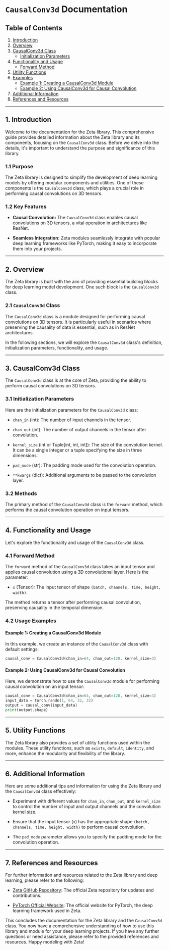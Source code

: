 # `CausalConv3d` Documentation

## Table of Contents

1. [Introduction](#introduction)
2. [Overview](#overview)
3. [CausalConv3d Class](#causalconv3d-class)
   - [Initialization Parameters](#initialization-parameters)
4. [Functionality and Usage](#functionality-and-usage)
   - [Forward Method](#forward-method)
5. [Utility Functions](#utility-functions)
6. [Examples](#examples)
   - [Example 1: Creating a CausalConv3d Module](#example-1-creating-a-causalconv3d-module)
   - [Example 2: Using CausalConv3d for Causal Convolution](#example-2-using-causalconv3d-for-causal-convolution)
7. [Additional Information](#additional-information)
8. [References and Resources](#references-and-resources)

---

## 1. Introduction <a name="introduction"></a>

Welcome to the documentation for the Zeta library. This comprehensive guide provides detailed information about the Zeta library and its components, focusing on the `CausalConv3d` class. Before we delve into the details, it's important to understand the purpose and significance of this library.

### 1.1 Purpose

The Zeta library is designed to simplify the development of deep learning models by offering modular components and utilities. One of these components is the `CausalConv3d` class, which plays a crucial role in performing causal convolutions on 3D tensors.

### 1.2 Key Features

- **Causal Convolution:** The `CausalConv3d` class enables causal convolutions on 3D tensors, a vital operation in architectures like ResNet.

- **Seamless Integration:** Zeta modules seamlessly integrate with popular deep learning frameworks like PyTorch, making it easy to incorporate them into your projects.

---

## 2. Overview <a name="overview"></a>

The Zeta library is built with the aim of providing essential building blocks for deep learning model development. One such block is the `CausalConv3d` class.

### 2.1 `CausalConv3d` Class

The `CausalConv3d` class is a module designed for performing causal convolutions on 3D tensors. It is particularly useful in scenarios where preserving the causality of data is essential, such as in ResNet architectures.

In the following sections, we will explore the `CausalConv3d` class's definition, initialization parameters, functionality, and usage.

---

## 3. CausalConv3d Class <a name="causalconv3d-class"></a>

The `CausalConv3d` class is at the core of Zeta, providing the ability to perform causal convolutions on 3D tensors.

### 3.1 Initialization Parameters <a name="initialization-parameters"></a>

Here are the initialization parameters for the `CausalConv3d` class:

- `chan_in` (int): The number of input channels in the tensor.

- `chan_out` (int): The number of output channels in the tensor after convolution.

- `kernel_size` (int or Tuple[int, int, int]): The size of the convolution kernel. It can be a single integer or a tuple specifying the size in three dimensions.

- `pad_mode` (str): The padding mode used for the convolution operation.

- `**kwargs` (dict): Additional arguments to be passed to the convolution layer.

### 3.2 Methods

The primary method of the `CausalConv3d` class is the `forward` method, which performs the causal convolution operation on input tensors.

---

## 4. Functionality and Usage <a name="functionality-and-usage"></a>

Let's explore the functionality and usage of the `CausalConv3d` class.

### 4.1 Forward Method <a name="forward-method"></a>

The `forward` method of the `CausalConv3d` class takes an input tensor and applies causal convolution using a 3D convolutional layer. Here is the parameter:

- `x` (Tensor): The input tensor of shape `(batch, channels, time, height, width)`.

The method returns a tensor after performing causal convolution, preserving causality in the temporal dimension.

### 4.2 Usage Examples <a name="usage-examples"></a>

#### Example 1: Creating a CausalConv3d Module <a name="example-1-creating-a-causalconv3d-module"></a>

In this example, we create an instance of the `CausalConv3d` class with default settings:

```python
causal_conv = CausalConv3d(chan_in=64, chan_out=128, kernel_size=3)
```

#### Example 2: Using CausalConv3d for Causal Convolution <a name="example-2-using-causalconv3d-for-causal-convolution"></a>

Here, we demonstrate how to use the `CausalConv3d` module for performing causal convolution on an input tensor:

```python
causal_conv = CausalConv3d(chan_in=64, chan_out=128, kernel_size=3)
input_data = torch.randn(1, 64, 32, 32)
output = causal_conv(input_data)
print(output.shape)
```

---

## 5. Utility Functions <a name="utility-functions"></a>

The Zeta library also provides a set of utility functions used within the modules. These utility functions, such as `exists`, `default`, `identity`, and more, enhance the modularity and flexibility of the library.

---

## 6. Additional Information <a name="additional-information"></a>

Here are some additional tips and information for using the Zeta library and the `CausalConv3d` class effectively:

- Experiment with different values for `chan_in`, `chan_out`, and `kernel_size` to control the number of input and output channels and the convolution kernel size.

- Ensure that the input tensor (`x`) has the appropriate shape `(batch, channels, time, height, width)` to perform causal convolution.

- The `pad_mode` parameter allows you to specify the padding mode for the convolution operation.

---

## 7. References and Resources <a name="references-and-resources"></a>

For further information and resources related to the Zeta library and deep learning, please refer to the following:

- [Zeta GitHub Repository](https://github.com/Zeta): The official Zeta repository for updates and contributions.

- [PyTorch Official Website](https://pytorch.org/): The official website for PyTorch, the deep learning framework used in Zeta.

This concludes the documentation for the Zeta library and the `CausalConv3d` class. You now have a comprehensive understanding of how to use this library and module for your deep learning projects. If you have any further questions or need assistance, please refer to the provided references and resources. Happy modeling with Zeta!